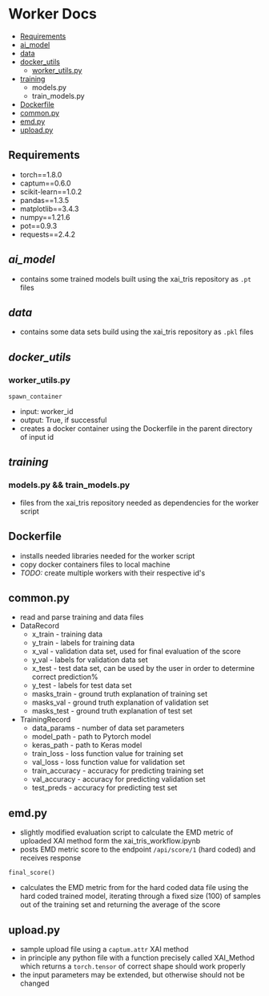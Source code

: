 # Worker Docs
- [Requirements](#requirements)
- [ai_model](#ai_model)
- [data](#data)
- [docker_utils](#docker_utils)
	- [worker_utils.py](#worker_utils.py)
- [training](#training)
	- models.py
	- train_models.py
- [Dockerfile](#Dockerfile)
- [common.py](#common.py)
- [emd.py](#emd.py)
- [upload.py](#upload.py)

## Requirements
- torch==1.8.0
- captum==0.6.0
- scikit-learn==1.0.2
- pandas==1.3.5
- matplotlib==3.4.3
- numpy==1.21.6
- pot==0.9.3
- requests==2.4.2
## *ai_model*
- contains some trained models built using the xai_tris repository as `.pt` files

## *data*
- contains some data sets build using the xai_tris repository as `.pkl` files

## *docker_utils*

### worker_utils.py
`spawn_container`
  - input: worker_id
  - output: True, if successful
  - creates a docker container using the Dockerfile in the parent directory of input id

## *training*
### models.py && train_models.py
- files from the xai_tris repository needed as dependencies for the worker script

## Dockerfile
- installs needed libraries needed for the worker script
- copy docker containers files to local machine
- *TODO:* create multiple workers with their respective id's

## common.py
- read and parse training and data files
- DataRecord
	- x_train - training data
	- y_train - labels for training data
	- x_val - validation data set, used for final evaluation of the score
	- y_val - labels for validation data set
	- x_test - test data set, can be used by the user in order to determine correct prediction%
	- y_test - labels for test data set
	- masks_train - ground truth explanation of training set
	- masks_val - ground truth explanation of validation set
	- masks_test - ground truth explanation of test set
- TrainingRecord
	- data_params - number of data set parameters
	- model_path - path to Pytorch model
	- keras_path - path to Keras model
	- train_loss - loss function value for training set
	- val_loss - loss function value for validation set
	- train_accuracy - accuracy for predicting training set
	- val_accuracy - accuracy for predicting validation set
	- test_preds - accuracy for predicting test set

## emd.py
- slightly modified evaluation script to calculate the EMD metric of uploaded XAI method form the xai_tris_workflow.ipynb
- posts EMD metric score to the endpoint `/api/score/1` (hard coded) and receives response

`final_score()`
- calculates the EMD metric from for the hard coded data file using the hard coded trained model, iterating through a fixed size (100) of samples out of the training set and returning the average of the score


## upload.py
- sample upload file using a `captum.attr` XAI method
- in principle any python file with a function precisely called XAI_Method which returns a `torch.tensor` of correct shape should work properly
- the input parameters may be extended, but otherwise should not be changed
